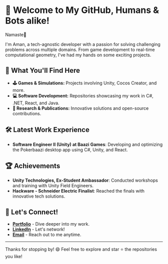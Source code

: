 # 🌟 Welcome to My GitHub, Humans & Bots alike!

Namaste🙏

I'm Aman, a tech-agnostic developer with a passion for solving challenging problems across multiple domains. From game development to real-time computational geometry, I've had my hands on some exciting projects.

## 🔧 What You'll Find Here

- **🕹️ Games & Simulations:** Projects involving Unity, Cocos Creator, and more.
- **💻 Software Development:** Repositories showcasing my work in C#, .NET, React, and Java.
- **🔬 Research & Publications:** Innovative solutions and open-source contributions.

## 🛠️ Latest Work Experience

- **Software Engineer II (Unity) at Baazi Games**: Developing and optimizing the Pokerbaazi desktop app using C#, Unity, and React.

## 🏆 Achievements

- **Unity Technologies, Ex-Student Ambassador**: Conducted workshops and training with Unity Field Engineers.
- **Hackware - Schneider Electric Finalist**: Reached the finals with innovative tech solutions.

## 🚀 Let's Connect!

- **[Portfolio](https://amanyadev.github.io/)** - Dive deeper into my work.
- **[LinkedIn](https://www.linkedin.com/in/amankumaryadav/)** - Let's network!
- **[Email](mailto:yadav.aman099@gmail.com)** - Reach out to me anytime.

---

Thanks for stopping by! 😄 Feel free to explore and star ⭐ the repositories you like!
